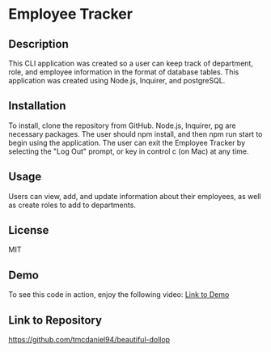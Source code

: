 # Employee Tracker

## Description
This CLI application was created so a user can keep track of department, role, and employee information in the format of database tables. This application was created using Node.js, Inquirer, and postgreSQL.

## Installation
To install, clone the repository from GitHub. Node.js, Inquirer, pg are necessary packages. The user should npm install, and then npm run start to begin using the application. The user can exit the Employee Tracker by selecting the "Log Out" prompt, or key in control c (on Mac) at any time.

## Usage
Users can view, add, and update information about their employees, as well as create roles to add to departments. 

## License
MIT

## Demo
To see this code in action, enjoy the following video: 
[Link to Demo](https://drive.google.com/file/d/1Q6J-r-TMtlEj5azbX5JNYl4xxB6E_bvZ/view?usp=drive_link)

## Link to Repository
https://github.com/tmcdaniel94/beautiful-dollop

